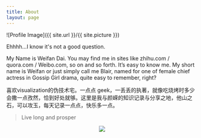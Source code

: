 ```yaml
---
title: About
layout: page
---
```

![Profile Image]({{ site.url }}/{{ site.picture }})

<p>Ehhhh...I know it's not a good question.

My Name is Weifan Dai. You may find me in sites like zhihu.com / quora.com / Weibo.com, so on and so forth. It’s easy to know me. My short name is Weifan or just simply call me Blair, named for one of female chief actress in Gossip Girl drama, quite easy to remember, right?</p>

<p>喜欢visualization的伪技术宅。一点点 geek，一丢丢的执著，就像吃烧烤时多少会撒一点孜然，恰到好处就够。这里是我与颜嵘的知识记录与分享之地，他山之石，可以攻玉，每天记录一点点，快乐多一点。</p>

> Live long and prosper

<center>
    <p><img src="http://dreamofbook.qiniudn.com/hacker.png" align="center"></p>
</center>
